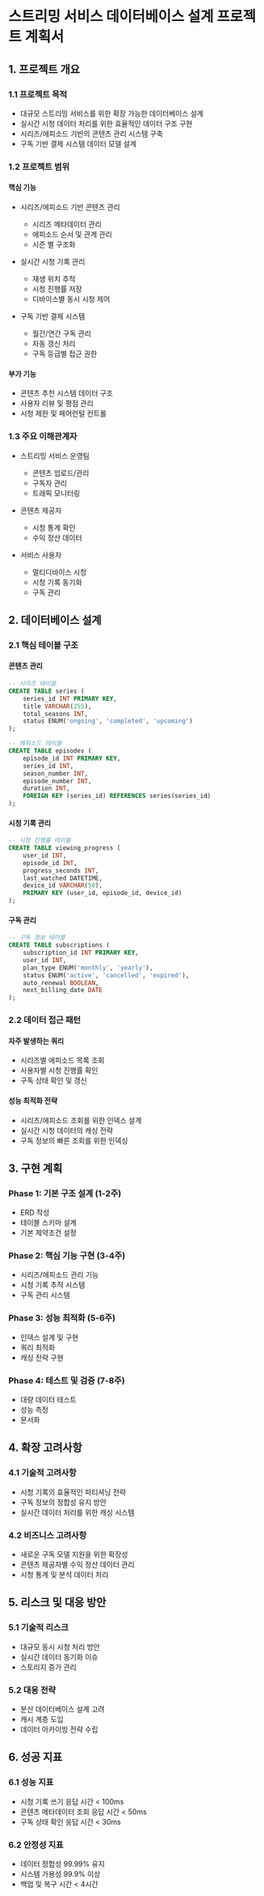 # 스트리밍 서비스 데이터베이스 설계 프로젝트 계획서

## 1. 프로젝트 개요

### 1.1 프로젝트 목적
- 대규모 스트리밍 서비스를 위한 확장 가능한 데이터베이스 설계
- 실시간 시청 데이터 처리를 위한 효율적인 데이터 구조 구현
- 시리즈/에피소드 기반의 콘텐츠 관리 시스템 구축
- 구독 기반 결제 시스템 데이터 모델 설계

### 1.2 프로젝트 범위

#### 핵심 기능
- 시리즈/에피소드 기반 콘텐츠 관리
  - 시리즈 메타데이터 관리
  - 에피소드 순서 및 관계 관리
  - 시즌 별 구조화

- 실시간 시청 기록 관리
  - 재생 위치 추적
  - 시청 진행률 저장
  - 디바이스별 동시 시청 제어

- 구독 기반 결제 시스템
  - 월간/연간 구독 관리
  - 자동 갱신 처리
  - 구독 등급별 접근 권한

#### 부가 기능
- 콘텐츠 추천 시스템 데이터 구조
- 사용자 리뷰 및 평점 관리
- 시청 제한 및 페어런털 컨트롤

### 1.3 주요 이해관계자

- 스트리밍 서비스 운영팀
  - 콘텐츠 업로드/관리
  - 구독자 관리
  - 트래픽 모니터링

- 콘텐츠 제공자
  - 시청 통계 확인
  - 수익 정산 데이터

- 서비스 사용자
  - 멀티디바이스 시청
  - 시청 기록 동기화
  - 구독 관리

## 2. 데이터베이스 설계

### 2.1 핵심 테이블 구조

#### 콘텐츠 관리
```sql
-- 시리즈 테이블
CREATE TABLE series (
    series_id INT PRIMARY KEY,
    title VARCHAR(255),
    total_seasons INT,
    status ENUM('ongoing', 'completed', 'upcoming')
);

-- 에피소드 테이블
CREATE TABLE episodes (
    episode_id INT PRIMARY KEY,
    series_id INT,
    season_number INT,
    episode_number INT,
    duration INT,
    FOREIGN KEY (series_id) REFERENCES series(series_id)
);
```

#### 시청 기록 관리
```sql
-- 시청 진행률 테이블
CREATE TABLE viewing_progress (
    user_id INT,
    episode_id INT,
    progress_seconds INT,
    last_watched DATETIME,
    device_id VARCHAR(50),
    PRIMARY KEY (user_id, episode_id, device_id)
);
```

#### 구독 관리
```sql
-- 구독 정보 테이블
CREATE TABLE subscriptions (
    subscription_id INT PRIMARY KEY,
    user_id INT,
    plan_type ENUM('monthly', 'yearly'),
    status ENUM('active', 'cancelled', 'expired'),
    auto_renewal BOOLEAN,
    next_billing_date DATE
);
```

### 2.2 데이터 접근 패턴

#### 자주 발생하는 쿼리
- 시리즈별 에피소드 목록 조회
- 사용자별 시청 진행률 확인
- 구독 상태 확인 및 갱신

#### 성능 최적화 전략
- 시리즈/에피소드 조회를 위한 인덱스 설계
- 실시간 시청 데이터의 캐싱 전략
- 구독 정보의 빠른 조회를 위한 인덱싱

## 3. 구현 계획

### Phase 1: 기본 구조 설계 (1-2주)
- ERD 작성
- 테이블 스키마 설계
- 기본 제약조건 설정

### Phase 2: 핵심 기능 구현 (3-4주)
- 시리즈/에피소드 관리 기능
- 시청 기록 추적 시스템
- 구독 관리 시스템

### Phase 3: 성능 최적화 (5-6주)
- 인덱스 설계 및 구현
- 쿼리 최적화
- 캐싱 전략 구현

### Phase 4: 테스트 및 검증 (7-8주)
- 대량 데이터 테스트
- 성능 측정
- 문서화

## 4. 확장 고려사항

### 4.1 기술적 고려사항
- 시청 기록의 효율적인 파티셔닝 전략
- 구독 정보의 정합성 유지 방안
- 실시간 데이터 처리를 위한 캐싱 시스템

### 4.2 비즈니스 고려사항
- 새로운 구독 모델 지원을 위한 확장성
- 콘텐츠 제공자별 수익 정산 데이터 관리
- 시청 통계 및 분석 데이터 처리

## 5. 리스크 및 대응 방안

### 5.1 기술적 리스크
- 대규모 동시 시청 처리 방안
- 실시간 데이터 동기화 이슈
- 스토리지 증가 관리

### 5.2 대응 전략
- 분산 데이터베이스 설계 고려
- 캐시 계층 도입
- 데이터 아카이빙 전략 수립

## 6. 성공 지표

### 6.1 성능 지표
- 시청 기록 쓰기 응답 시간 < 100ms
- 콘텐츠 메타데이터 조회 응답 시간 < 50ms
- 구독 상태 확인 응답 시간 < 30ms

### 6.2 안정성 지표
- 데이터 정합성 99.99% 유지
- 시스템 가용성 99.9% 이상
- 백업 및 복구 시간 < 4시간
